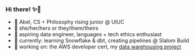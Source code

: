 ### Hi there! ✨👋  

- 🍒 Abel, CS + Philosophy rising junior @ UIUC
- 🌿 she/her/hers or they/them/theirs
- 🍋 aspiring data engineer, languages + tech ethics enthusiast
- 🌱 currently: learning Snowflake & dbt, creating pipelines  @ Slalom Build
- 🥝 working on: the AWS developer cert, my [data warehousing project](https://github.com/abelkartwii/warehouse)

